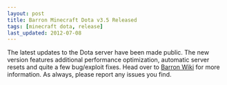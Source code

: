 ```yaml
---
layout: post
title: Barron Minecraft Dota v3.5 Released
tags: [minecraft dota, release] 
last_updated: 2012-07-08
---
```


The latest updates to the Dota server have been made public. The new version features additional performance optimization, automatic server resets and quite a few bug/exploit fixes. Head over to [Barron Wiki](http://wiki.barroncraft.com/wiki/Hosting_Minecraft_Dota) for more information. As always, please report any issues you find.
